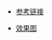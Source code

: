
- [参考链接]( http://www.jb51.net/article/91491.htm)

- [效果图](https://github.com/ly931126/TestHorizontalProgressBar/blob/master/device-2017-08-01-110511.png)


